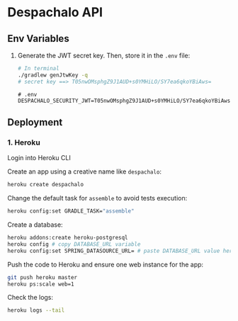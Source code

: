 # Despachalo API

## Env Variables
1. Generate the JWT secret key. Then, store it in the `.env` file:
    ```bash
    # In terminal
    ./gradlew genJtwKey -q
    # secret key ==> T05nwOMsphgZ9J1AUD+s0YMHiLO/SY7ea6qkoYBiAws=
    ```
    ```properties
    # .env
    DESPACHALO_SECURITY_JWT=T05nwOMsphgZ9J1AUD+s0YMHiLO/SY7ea6qkoYBiAws=
    ```

## Deployment
### 1. Heroku
Login into Heroku CLI

Create an app using a creative name like `despachalo`:
```bash
heroku create despachalo
```

Change the default task for `assemble` to avoid tests execution:
```bash
heroku config:set GRADLE_TASK="assemble"
```

Create a database:
```bash
heroku addons:create heroku-postgresql
heroku config # copy DATABASE_URL variable
heroku config:set SPRING_DATASOURCE_URL= # paste DATABASE_URL value here
```

Push the code to Heroku and ensure one web instance for the app:
```bash
git push heroku master
heroku ps:scale web=1
```

Check the logs:
```bash
heroku logs --tail
```
